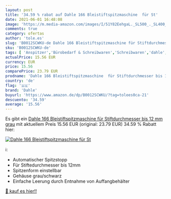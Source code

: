 ```yaml
---
layout: post
title: '34.59 % rabat auf Dahle 166 Bleistiftspitzmaschine  für St'
date: 2021-06-01 16:48:08
image: 'https://m.media-amazon.com/images/I/51Y82EehgaL._SL500_._SL400_.jpg'
comments: true
category: ofertas
author: 'tole.es'
slug: 'B0012SCWKU-de Dahle 166 Bleistiftspitzmaschine für Stiftdurchmesser bis...'
sku: 'B0012SCWKU-de'
tags: [ 'Anspitzer','Bürobedarf & Schreibwaren','Schreibwaren','dahle', ]
actualPrice: 15.56 EUR
currency: EUR
price: 15.56
comparePrice: 23.79 EUR
prodname: 'Dahle 166 Bleistiftspitzmaschine  für Stiftdurchmesser bis 12 mm  grau'
country: 'de'
flag: '🇩🇪'
brand: 'Dahle'
buyurl: 'https://www.amazon.de/dp/B0012SCWKU/?tag=tolees0ca-21'
descuento: '34.59'
average: '15.56'
---
```


Es gibt ein [Dahle 166 Bleistiftspitzmaschine  für Stiftdurchmesser bis 12 mm  grau](https://www.amazon.de/dp/B0012SCWKU/?tag=tolees0ca-21) mit aktuellem Preis 15.56 EUR (original: 23.79 EUR) 34.59 % Rabatt hier:

[![Dahle 166 Bleistiftspitzmaschine  für St](https://m.media-amazon.com/images/I/51Y82EehgaL._SL500_._SL400_.jpg)](https://www.amazon.de/dp/B0012SCWKU/?tag=tolees0ca-21)

ℹ️:

- Automatischer Spitzstopp
- Für Stiftedurchmesser bis 12mm
- Spitzenform einstellbar
- Gehäuse grau/schwarz
- Einfache Leerung durch Entnahme von Auffangbehälter

[🛒 kauf es hier!!](https://www.amazon.de/dp/B0012SCWKU/?tag=tolees0ca-21)
